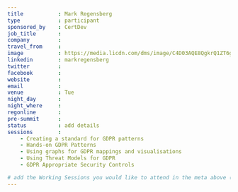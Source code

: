 ```yaml
---
title           : Mark Regensberg
type            : participant
sponsored_by    : CertDev
job_title       :
company         :
travel_from     :
image           : https://media.licdn.com/dms/image/C4D03AQE8QgkrQ1ZT6g/profile-displayphoto-shrink_800_800/0?e=1532563200&v=beta&t=w8Sph4J9PV0PwsKyMOP53yDjLyN-8bPHSdlY0BAK_w8
linkedin        : markregensberg
twitter         :
facebook        :
website         :
email           :
venue           : Tue
night_day       :
night_where     :
regonline       :
pre-summit      :
status          : add details
sessions        :
    - Creating a standard for GDPR patterns
    - Hands-on GDPR Patterns
    - Using graphs for GDPR mappings and visualisations
    - Using Threat Models for GDPR
    - GDPR Appropriate Security Controls

# add the Working Sessions you would like to attend in the meta above (use the session's title) e.g. sessions (one per line): -Security Playbooks Diagrams -Hackathon Daily Sessions
---
```


<!-- put more details about participant here -->
